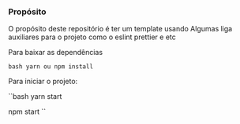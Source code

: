 ### Propósito
 O propósito deste repositório é ter um template usando
Algumas liga auxiliares para o projeto como o eslint prettier e etc


Para baixar as dependências 

``bash
 yarn ou npm install
``

Para iniciar o projeto:

``bash
 yarn start

 npm start 
``
